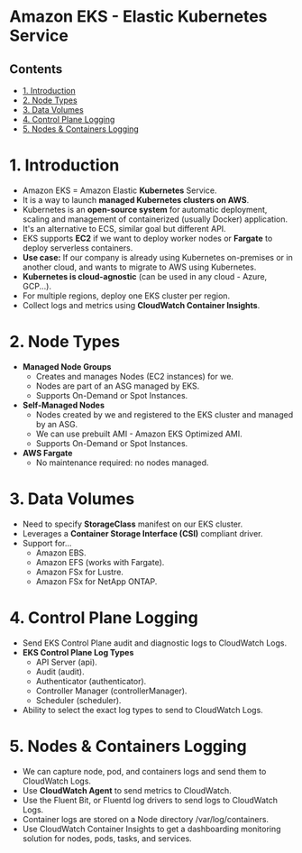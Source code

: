 # Amazon EKS - Elastic Kubernetes Service <!-- omit in toc -->

## Contents <!-- omit in toc -->

- [1. Introduction](#1-introduction)
- [2. Node Types](#2-node-types)
- [3. Data Volumes](#3-data-volumes)
- [4. Control Plane Logging](#4-control-plane-logging)
- [5. Nodes \& Containers Logging](#5-nodes--containers-logging)

# 1. Introduction

- Amazon EKS = Amazon Elastic **Kubernetes** Service.
- It is a way to launch **managed Kubernetes clusters on AWS**.
- Kubernetes is an **open-source system** for automatic deployment, scaling and management of containerized (usually Docker) application.
- It's an alternative to ECS, similar goal but different API.
- EKS supports **EC2** if we want to deploy worker nodes or **Fargate** to deploy serverless containers.
- **Use case:** If our company is already using Kubernetes on-premises or in another cloud, and wants to migrate to AWS using Kubernetes.
- **Kubernetes is cloud-agnostic** (can be used in any cloud - Azure, GCP...).
- For multiple regions, deploy one EKS cluster per region.
- Collect logs and metrics using **CloudWatch Container Insights**.

# 2. Node Types

- **Managed Node Groups**
  - Creates and manages Nodes (EC2 instances) for we.
  - Nodes are part of an ASG managed by EKS.
  - Supports On-Demand or Spot Instances.
- **Self-Managed Nodes**
  - Nodes created by we and registered to the EKS cluster and managed by an ASG.
  - We can use prebuilt AMI - Amazon EKS Optimized AMI.
  - Supports On-Demand or Spot Instances.
- **AWS Fargate**
  - No maintenance required: no nodes managed.

# 3. Data Volumes

- Need to specify **StorageClass** manifest on our EKS cluster.
- Leverages a **Container Storage Interface (CSI)** compliant driver.
- Support for...
  - Amazon EBS.
  - Amazon EFS (works with Fargate).
  - Amazon FSx for Lustre.
  - Amazon FSx for NetApp ONTAP.

# 4. Control Plane Logging

- Send EKS Control Plane audit and diagnostic logs to CloudWatch Logs.
- **EKS Control Plane Log Types**
  - API Server (api).
  - Audit (audit).
  - Authenticator (authenticator).
  - Controller Manager (controllerManager).
  - Scheduler (scheduler).
- Ability to select the exact log types to send to CloudWatch Logs.

# 5. Nodes & Containers Logging

- We can capture node, pod, and containers logs and send them to CloudWatch Logs.
- Use **CloudWatch Agent** to send metrics to CloudWatch.
- Use the Fluent Bit, or Fluentd log drivers to send logs to CloudWatch Logs.
- Container logs are stored on a Node directory /var/log/containers.
- Use CloudWatch Container Insights to get a dashboarding monitoring solution for nodes, pods, tasks, and services.
